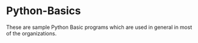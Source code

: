 # Python-Basics
These are sample Python Basic programs which are used in general in most of the organizations.   
